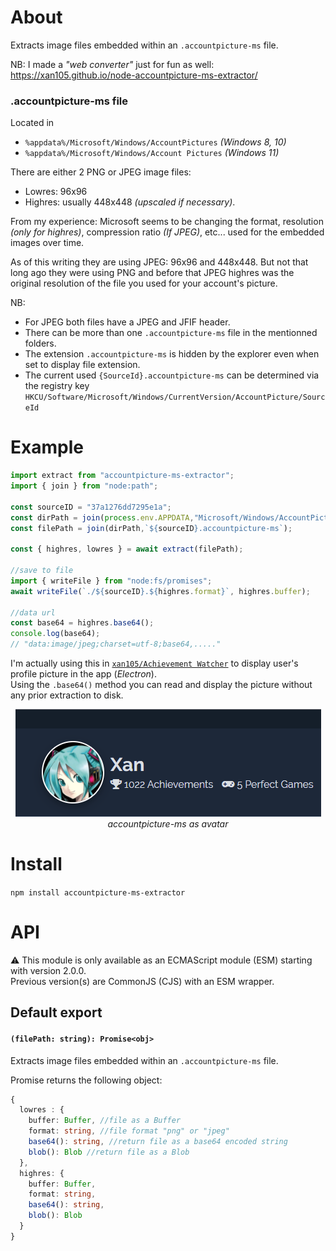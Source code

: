 About
=====

Extracts image files embedded within an `.accountpicture-ms` file.

NB: I made a _"web converter"_ just for fun as well: https://xan105.github.io/node-accountpicture-ms-extractor/

### .accountpicture-ms file

Located in 
- `%appdata%/Microsoft/Windows/AccountPictures` _(Windows 8, 10)_
- `%appdata%/Microsoft/Windows/Account Pictures` _(Windows 11)_

There are either 2 PNG or JPEG image files:

- Lowres: 96x96 
- Highres: usually 448x448 _(upscaled if necessary)_.  

From my experience: Microsoft seems to be changing the format, resolution _(only for highres)_, compression ratio _(If JPEG)_, etc... used for the embedded images over time.

As of this writing they are using JPEG: 96x96 and 448x448.
But not that long ago they were using PNG and before that JPEG highres was the original resolution of the file you used for your account's picture.

NB: 
  - For JPEG both files have a JPEG and JFIF header.
  - There can be more than one `.accountpicture-ms` file in the mentionned folders.
  - The extension `.accountpicture-ms` is hidden by the explorer even when set to display file extension.
  - The current used `{SourceId}.accountpicture-ms` can be determined via the registry key `HKCU/Software/Microsoft/Windows/CurrentVersion/AccountPicture/SourceId`

Example
=======

```js
import extract from "accountpicture-ms-extractor";
import { join } from "node:path";

const sourceID = "37a1276dd7295e1a";
const dirPath = join(process.env.APPDATA,"Microsoft/Windows/AccountPictures");
const filePath = join(dirPath,`${sourceID}.accountpicture-ms`);

const { highres, lowres } = await extract(filePath);

//save to file
import { writeFile } from "node:fs/promises";
await writeFile(`./${sourceID}.${highres.format}`, highres.buffer);

//data url  
const base64 = highres.base64();
console.log(base64);
// "data:image/jpeg;charset=utf-8;base64,....."
```

I'm actually using this in [`xan105/Achievement Watcher`](https://github.com/xan105/Achievement-Watcher) to display user's profile picture in the app (_Electron_).<br />
Using the `.base64()` method you can read and display the picture without any prior extraction to disk.

<p align="center">
  <img src="https://github.com/xan105/node-accountpicture-ms-extractor/raw/master/screenshot/electron.png"><br />
  <em>accountpicture-ms as avatar</em>
</p>

Install
=======

`npm install accountpicture-ms-extractor`

API
===

⚠️ This module is only available as an ECMAScript module (ESM) starting with version 2.0.0.<br />
Previous version(s) are CommonJS (CJS) with an ESM wrapper.

## Default export

#### `(filePath: string): Promise<obj>`

Extracts image files embedded within an `.accountpicture-ms` file.

Promise returns the following object:
```ts
{
  lowres : {
    buffer: Buffer, //file as a Buffer
    format: string, //file format "png" or "jpeg"
    base64(): string, //return file as a base64 encoded string
    blob(): Blob //return file as a Blob
  },
  highres: {
    buffer: Buffer,
    format: string,
    base64(): string,
    blob(): Blob
  }
}
```
